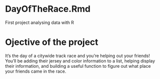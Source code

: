 # DayOfTheRace.Rmd
First project analysing data with R
# Ojective of the project
It’s the day of a citywide track race and you’re helping out your friends! You’ll be adding their jersey and color information to a list, helping display their information, and building a useful function to figure out what place your friends came in the race.
